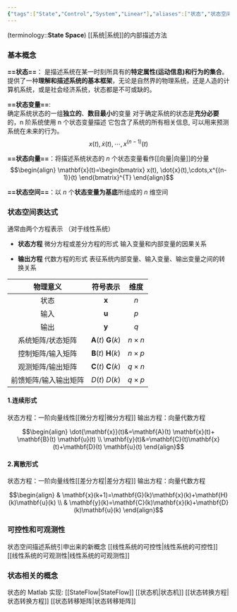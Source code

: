 ```yaml
---
{"tags":["State","Control","System","Linear"],"aliases":["状态","状态空间方程"],"dg-publish":true,"dg-path":"自动控制原理/状态空间.md","permalink":"/自动控制原理/状态空间/","dgPassFrontmatter":true,"noteIcon":"","created":"2024-05-21T15:20:28.478+08:00","updated":"2024-08-26T19:22:43.563+08:00"}
---
```


(terminology::**State Space**)  [[系统\|系统]]的内部描述方法

### 基本概念

**==状态==**：
是描述系统在某一时刻所具有的**特定属性(运动信息)和行为的集合**。
提供了一种**理解和描述系统的基本框架**，无论是自然界的物理系统，还是人造的计算机系统，或是社会经济系统，状态都是不可或缺的。

**==状态变量==**:  
确定系统状态的一组**独立的**、**数目最小**的变量
对于确定系统的状态是**充分必要**的，n 阶系统使用 n 个状态变量描述
它包含了系统的所有相关信息, 可以用来预测系统在未来的行为。
$$x(t), \dot{x}(t),\cdots,x^{(n-1)}(t)$$

**==状态向量==**：将描述系统状态的 $n$ 个状态变量看作[[向量\|向量]]的分量
$$\begin{align}
\mathbf{x}(t)=\begin{bmatrix}
x(t), \dot{x}(t),\cdots,x^{(n-1)}(t)
\end{bmatrix}^{T}
\end{align}$$

**==状态空间==**：以 $n$ 个**状态变量为基底**所组成的 $n$ 维空间


### 状态空间表达式

通常由两个方程表示   （对于线性系统）
- **状态方程**
	微分方程或差分方程的形式
	输入变量和内部变量的因果关系

- **输出方程**
	代数方程的形式
	表征系统内部变量、输入变量、输出变量之间的转换关系


|    物理意义     |                符号表示                |     维度      |
| :---------: | :--------------------------------: | :---------: |
|     状态      |            $\mathbf{x}$            |     $n$     |
|     输入      |            $\mathbf{u}$            |     $p$     |
|     输出      |            $\mathbf{y}$            |     $q$     |
|  系统矩阵/状态矩阵  | $\mathbf{A}(t)$   $\mathbf{G}(k)$  | $n\times n$ |
|  控制矩阵/输入矩阵  | $\mathbf{B}(t)$    $\mathbf{H}(k)$ | $n\times p$ |
|  观测矩阵/输出矩阵  | $\mathbf{C}(t)$   $\mathbf{C}(k)$  | $q\times n$ |
| 前馈矩阵/输入输出矩阵 |          $D(t)$   $D(k)$           | $q\times p$ |

#### 1.连续形式
状态方程：一阶向量线性[[微分方程\|微分方程]]
输出方程：向量代数方程

$$\begin{align}
\dot{\mathbf{x}}(t)&=\mathbf{A}(t) \mathbf{x}(t)+ \mathbf{B}(t) \mathbf{u}(t) \\
\mathbf{y}(t)&=\mathbf{C}(t)\mathbf{x}(t)+\mathbf{D}(t) \mathbf{u}(t)
\end{align}$$

#### 2.离散形式
状态方程：一阶向量线性[[差分方程\|差分方程]]
输出方程：向量代数方程

$$\begin{align} 
 & \mathbf{x}(k+1)=\mathbf{G}(k)\mathbf{x}(k)+\mathbf{H}(k)\mathbf{u}(k) \\
 & \mathbf{y}(k)=\mathbf{C}(k)\mathbf{x}(k)+\mathbf{D}(k)\mathbf{u}(k)
\end{align}$$


### 可控性和可观测性
状态空间描述系统引申出来的新概念
[[线性系统的可控性\|线性系统的可控性]]
[[线性系统的可观测性\|线性系统的可观测性]]


### 状态相关的概念
状态的 Matlab 实现: [[StateFlow\|StateFlow]] 
[[状态机\|状态机]]
[[状态转换方程\|状态转换方程]]
[[状态转移矩阵\|状态转移矩阵]]








